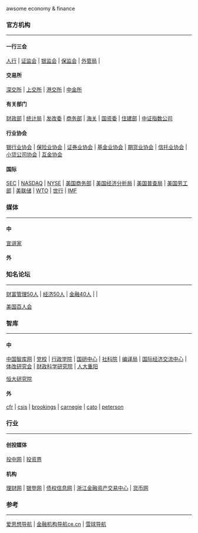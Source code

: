 awsome economy & finance

### 官方机构
---
#### 一行三会
[人行](http://www.pbc.gov.cn/) | [证监会](http://www.csrc.gov.cn/) | [银监会](http://www.cbrc.gov.cn) | [保监会](http://www.circ.gov.cn/) | [外管局](http://www.safe.gov.cn/) | 

#### 交易所
[深交所](http://www.szse.cn) | [上交所](http://www.sse.com.cn) | [港交所](http://www.hkex.com.hk/) | [中金所](http://www.cffex.com.cn/)

#### 有关部门
[财政部](http://www.mof.gov.cn) | [统计局](http://www.stats.gov.cn) | [发改委](http://www.sdpc.gov.cn) | [商务部](http://www.mofcom.gov.cn) | [海关](http://www.customs.gov.cn) | [国资委](http://www.sasac.gov.cn) | [住建部](http://www.mohurd.gov.cn) | [中证指数公司](http://www.csindex.com.cn)

#### 行业协会
[银行业协会](http://www.china-cba.net/) | [保险业协会](http://www.iachina.cn/) | [证券业协会](http://www.sac.net.cn/) | [基金业协会](http://www.amac.org.cn/) | [期货业协会](http://www.cfachina.org/) | [信托业协会](http://www.xtxh.net/) | [小贷公司协会](http://www.china-cmca.org/) | [互金协会](http://www.nifa.org.cn/)

#### 国际
[SEC](http://sec.gov) | [NASDAQ](http://www.nasdaq.com) | [NYSE](http://www.nyse.com) | [美国商务部](http://www.commerce.gov) | [美国经济分析局](http://www.bea.gov) | [美国普查局](http://www.census.gov) | [美国劳工部](http://www.bls.gov) | [美联储](http://www.federalreserve.gov) | [WTO](http://www.wto.org) | [世行](http://www.worldbank.org.cn ) | [IMF](http://www.imf.org)

### 媒体
---
#### 中
[宣讲家](http://www.71.cn) 

#### 外

### 知名论坛
---
[财富管理50人](http://www.cwm50.com/) | [经济50人](http://www.50forum.org.cn/) | [金融40人](http://www.cf40.org.cn/) | []() | []()

[美国百人会](http://committee100.org/)

### 智库
---
#### 中
[中国智库网](http://www.chinathinktanks.org.cn/) | [党校](http://www.ccps.gov.cn/) | [行政学院](http://www.nsa.gov.cn) | [国研中心](http://www.drc.gov.cn/) | [社科院](http://cass.cssn.cn/) | [编译局](http://www.cctb.net/) | [国际经济交流中心](http://www.cciee.org.cn/) | [体改研究会](http://www.cser.org.cn/) | [财政科学研究院](http://www.crifs.org.cn/) | [人大重阳](http://rdcy-sf.ruc.edu.cn/)

[恒大研究院](http://chuansong.me/account/zepinghongguan)

#### 外
[cfr](https://www.cfr.org/) | [csis](http://csis.org/) | [brookings](http://www.brookings.edu/) | [carnegie](http://carnegieendowment.org/) | [cato](http://www.cato.org/) | [peterson](http://www.iie.com/)

### 行业
---
#### 创投媒体
[投中网](http://chinaventure.com.cn/) | [投资界](http://www.pedaily.cn)

#### 机构
[理财网](https://www.chinawealth.com.cn) | [银登网](http://www.yindeng.com.cn/) | [债权信息网](http://www.chinabond.com.cn/) | [浙江金融资产交易中心](http://www.zjfae.com.cn/) | [货币网](http://www.chinamoney.com.cn/)

### 参考
---
[爱思想导航](http://www.aisixiang.com/daohang/) | [金融机构导航ce.cn](http://finance.ce.cn/jrjg/) | [雪球导航](https://xueqiu.com/dh)



